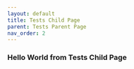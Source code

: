 ```yaml
---
layout: default
title: Tests Child Page
parent: Tests Parent Page
nav_order: 2
---
```

### Hello World from Tests Child Page
